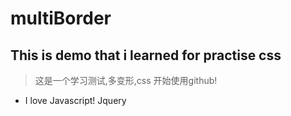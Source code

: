 # multiBorder
This is demo that i learned for practise css
---
> 这是一个学习测试,多变形,css
开始使用github!
- I love Javascript!
  Jquery

